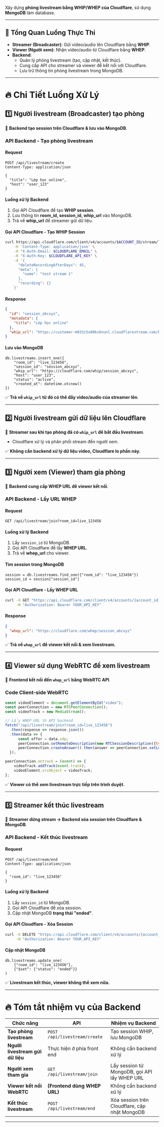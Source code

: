Xây dựng **phòng livestream bằng WHIP/WHEP của Cloudflare**, sử dụng **MongoDB** làm database.

---

## 🚀 **Tổng Quan Luồng Thực Thi**
- **Streamer (Broadcaster)**: Gửi video/audio lên Cloudflare bằng **WHIP**.  
- **Viewer (Người xem)**: Nhận video/audio từ Cloudflare bằng **WHEP**.  
- **Backend**:  
  - Quản lý phòng livestream (tạo, cập nhật, kết thúc).  
  - Cung cấp API cho streamer và viewer để kết nối với Cloudflare.  
  - Lưu trữ thông tin phòng livestream trong MongoDB.  

---

# 🔥 **Chi Tiết Luồng Xử Lý**
## 1️⃣ **Người livestream (Broadcaster) tạo phòng**
📌 **Backend tạo session trên Cloudflare & lưu vào MongoDB**.  

### **API Backend - Tạo phòng livestream**
#### **Request**
```http
POST /api/livestream/create
Content-Type: application/json

{
  "title": "Lớp học online",
  "host": "user_123"
}
```
#### **Luồng xử lý Backend**
1. Gọi API Cloudflare để tạo **WHIP session**.  
2. Lưu thông tin **room_id, session_id, whip_url** vào MongoDB.  
3. Trả về **whip_url** để streamer gửi dữ liệu.  

#### **Gọi API Cloudflare - Tạo WHIP Session**
```bash
curl https://api.cloudflare.com/client/v4/accounts/$ACCOUNT_ID/stream/live_inputs \
    -H 'Content-Type: application/json' \
    -H "X-Auth-Email: $CLOUDFLARE_EMAIL" \
    -H "X-Auth-Key: $CLOUDFLARE_API_KEY" \
    -d '{
      "deleteRecordingAfterDays": 45,
      "meta": {
        "name": "test stream 1"
      },
      "recording": {}
    }'
```
#### **Response**
```json
{
  "id": "session_abcxyz",
  "metadata": {
    "title": "Lớp học online"
  },
  "whip_url": "https://customer-m033z5x00ks6nunl.cloudflarestream.com/b236bde30eb07b9d3ad/webRTC/publish"
}
```
#### **Lưu vào MongoDB**
```golang 
db.livestreams.insert_one({
    "room_id": "live_123456",
    "session_id": "session_abcxyz",
    "whip_url": "https://cloudflare.com/whip/session_abcxyz",
    "host": "user_123",
    "status": "active",
    "created_at": datetime.utcnow()
})
```
✅ **Trả về `whip_url` từ đó có thể đẩy video/audio của streamer lên**.  

---

## 2️⃣ **Người livestream gửi dữ liệu lên Cloudflare**
📌 **Streamer sau khi tạo phòng đã có `whip_url` để bắt đầu livestream**.  
- Cloudflare xử lý và phân phối stream đến người xem.  


✅ **Không cần backend xử lý dữ liệu video, Cloudflare lo phần này.**  

---

## 3️⃣ **Người xem (Viewer) tham gia phòng**
📌 **Backend cung cấp WHEP URL để viewer kết nối**.  

### **API Backend - Lấy URL WHEP**
#### **Request**
```http
GET /api/livestream/join?room_id=live_123456
```
#### **Luồng xử lý Backend**
1. Lấy `session_id` từ MongoDB.  
2. Gọi API Cloudflare để lấy **WHEP URL**.  
3. Trả về **whep_url** cho viewer.  

#### **Tìm session trong MongoDB**
```golang
session = db.livestreams.find_one({"room_id": "live_123456"})
session_id = session["session_id"]
```
#### **Gọi API Cloudflare - Lấy WHEP URL**
```bash
curl -X GET "https://api.cloudflare.com/client/v4/accounts/{account_id}/calls/sessions/session_abcxyz/whep" \
     -H "Authorization: Bearer YOUR_API_KEY"
```
#### **Response**
```json
{
  "whep_url": "https://cloudflare.com/whep/session_abcxyz"
}
```
✅ **Trả về `whep_url` để viewer kết nối & xem livestream.**  

---

## 4️⃣ **Viewer sử dụng WebRTC để xem livestream**
📌 **Frontend kết nối đến `whep_url` bằng WebRTC API**.  

### **Code Client-side WebRTC**
```javascript
const videoElement = document.getElementById("video");
const peerConnection = new RTCPeerConnection();
const videoTrack = new MediaStream();

// Lấy WHEP URL từ API backend
fetch("/api/livestream/join?room_id=live_123456")
  .then(response => response.json())
  .then(data => {
      const offer = data.sdp;
      peerConnection.setRemoteDescription(new RTCSessionDescription({type: "offer", sdp: offer}));
      peerConnection.createAnswer().then(answer => peerConnection.setLocalDescription(answer));
  });

peerConnection.ontrack = (event) => {
    videoTrack.addTrack(event.track);
    videoElement.srcObject = videoTrack;
};
```
✅ **Viewer có thể xem livestream trực tiếp trên trình duyệt.**  

---

## 5️⃣ **Streamer kết thúc livestream**
📌 **Streamer dừng stream → Backend xóa session trên Cloudflare & MongoDB**.  

### **API Backend - Kết thúc livestream**
#### **Request**
```http
POST /api/livestream/end
Content-Type: application/json

{
  "room_id": "live_123456"
}
```
#### **Luồng xử lý Backend**
1. Lấy `session_id` từ MongoDB.  
2. Gọi API Cloudflare để xóa session.  
3. Cập nhật MongoDB **trạng thái "ended"**.  

#### **Gọi API Cloudflare - Xóa Session**
```bash
curl -X DELETE "https://api.cloudflare.com/client/v4/accounts/{account_id}/calls/sessions/session_abcxyz" \
     -H "Authorization: Bearer YOUR_API_KEY"
```
#### **Cập nhật MongoDB**
```golang
db.livestreams.update_one(
    {"room_id": "live_123456"},
    {"$set": {"status": "ended"}}
)
```
✅ **Livestream kết thúc, viewer không thể xem nữa.**  

---

# 🔥 **Tóm tắt nhiệm vụ của Backend**
| **Chức năng** | **API** | **Nhiệm vụ Backend** |
|--------------|--------|-----------------|
| **Tạo phòng livestream** | `POST /api/livestream/create` | Tạo session WHIP, lưu MongoDB |
| **Người livestream gửi dữ liệu** | Thực hiện ở phía front end| Không cần backend xử lý |
| **Người xem tham gia** | `GET /api/livestream/join` | Lấy session từ MongoDB, gọi API lấy WHEP URL |
| **Viewer kết nối WebRTC** | **(Frontend dùng WHEP URL)** | Không cần backend xử lý |
| **Kết thúc livestream** | `POST /api/livestream/end` | Xóa session trên Cloudflare, cập nhật MongoDB |

---
